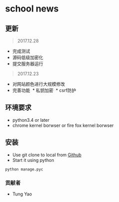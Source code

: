 # school news
## 更新
>2017.12.28
* 完成测试
* 源码低级加密化
* 提交服务器运行

>2017.12.23
* 对网站颜色进行大规模修改
* 完善功能
  * 私钥加密
  * csrf防护
## 环境要求
 * python3.4 or later
 * chrome kernel borwser or fire fox kernel borwser
## 安装
* Use git clone to local from [Github](https://github.com/tungyao/school_news)
* Start it using python
~~~
python manage.pyc
~~~
### 贡献者
* Tung Yao
